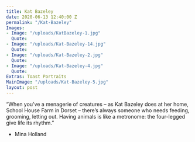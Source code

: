 ```yaml
---
title: Kat Bazeley
date: 2020-06-13 12:40:00 Z
permalink: "/Kat-Bazeley"
Images:
- Image: "/uploads/KatBazeley-1.jpg"
  Quote: 
- Image: "/uploads/Kat-Bazeley-14.jpg"
  Quote: 
- Image: "/uploads/Kat-Bazeley-2.jpg"
  Quote: 
- Image: "/uploads/Kat-Bazeley-4.jpg"
  Quote: 
Extras: Toast Portraits
MainImage: "/uploads/Kat-Bazeley-5.jpg"
layout: post
---
```


“When you’ve a menagerie of creatures – as Kat Bazeley does at her home, School
House Farm in Dorset – there’s always someone who needs feeding, grooming,
letting out. Having animals is like a metronome: the four-legged give life 
its rhythm.”

- Mina Holland